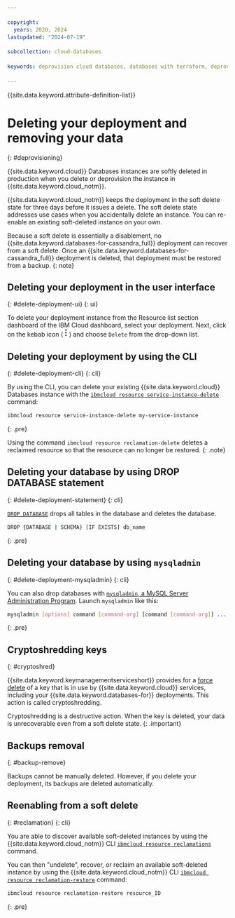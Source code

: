 ```yaml
---

copyright:
  years: 2020, 2024
lastupdated: "2024-07-19"

subcollection: cloud-databases

keywords: deprovision cloud databases, databases with terraform, deprovisioning parameters, delete cloud databases, soft delete

---
```


{{site.data.keyword.attribute-definition-list}}

# Deleting your deployment and removing your data
{: #deprovisioning}

{{site.data.keyword.cloud}} Databases instances are softly deleted in production when you delete or deprovision the instance in {{site.data.keyword.cloud_notm}}. 

{{site.data.keyword.cloud_notm}} keeps the deployment in the soft delete state for three days before it issues a delete. The soft delete state addresses use cases when you accidentally delete an instance. You can re-enable an existing soft-deleted instance on your own.

Because a soft delete is essentially a disablement, no {{site.data.keyword.databases-for-cassandra_full}} deployment can recover from a soft delete. Once an {{site.data.keyword.databases-for-cassandra_full}} deployment is deleted, that deployment must be restored from a backup.
{: note}

## Deleting your deployment in the user interface 
{: #delete-deployment-ui}
{: ui}

To delete your deployment instance from the Resource list section dashboard of the IBM Cloud dashboard, select your deployment. Next, click on the kebab icon ( ![Stacked three dots icon](images/stacked-three-dots.png) ) and choose `Delete` from the drop-down list. 

## Deleting your deployment by using the CLI
{: #delete-deployment-cli}
{: cli}

By using the CLI, you can delete your existing {{site.data.keyword.cloud}} Databases instance with the [`ibmcloud resource service-instance-delete`](/docs/cli?topic=cli-ibmcloud_commands_resource#ibmcloud_resource_service_instance_delete) command:
```sh
ibmcloud resource service-instance-delete my-service-instance
```
{: .pre}

Using the command `ibmcloud resource reclamation-delete` deletes a reclaimed resource so that the resource can no longer be restored.
{: .note}

## Deleting your database by using DROP DATABASE statement
{: #delete-deployment-statement}
{: cli}

[`DROP DATABASE`](https://dev.mysql.com/doc/refman/5.7/en/drop-database.html) drops all tables in the database and deletes the database. 

```sh
DROP {DATABASE | SCHEMA} [IF EXISTS] db_name
```
{: .pre}

## Deleting your database by using `mysqladmin`
{: #delete-deployment-mysqladmin}
{: cli}

You can also drop databases with [`mysqladmin`, a MySQL Server Administration Program](https://dev.mysql.com/doc/refman/5.7/en/mysqladmin.html).
Launch `mysqladmin` like this: 

```sh
mysqladmin [options] command [command-arg] [command [command-arg]] ...
```
{: .pre}

## Cryptoshredding keys
{: #cryptoshred}

{{site.data.keyword.keymanagementserviceshort}} provides for a [force delete](/docs/key-protect?topic=key-protect-delete-keys) of a key that is in use by {{site.data.keyword.cloud}} services, including your {{site.data.keyword.databases-for}} deployments. This action is called cryptoshredding. 

Cryptoshredding is a destructive action. When the key is deleted, your data is unrecoverable even from a soft delete state.
{: .important}

## Backups removal
{: #backup-remove}

Backups cannot be manually deleted. However, if you delete your deployment, its backups are deleted automatically. 

## Reenabling from a soft delete
{: #reclamation}
{: cli}

You are able to discover available soft-deleted instances by using the {{site.data.keyword.cloud_notm}} CLI [`ibmcloud resource reclamations`](/docs/cli?topic=cli-ibmcloud_commands_resource#ibmcloud_resource_reclamations) command.

You can then "undelete", recover, or reclaim an available soft-deleted instance by using the {{site.data.keyword.cloud_notm}} CLI [`ibmcloud resource reclamation-restore`](/docs/cli?topic=cli-ibmcloud_commands_resource#ibmcloud_resource_reclamation_restore) command:
```sh
ibmcloud resource reclamation-restore resource_ID
```
{: .pre}
